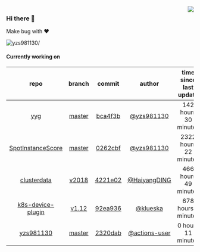 <img align="right" src="https://github-readme-stats.vercel.app/api?username=yzs981130&show_icons=true&hide_title=true" />

### Hi there 👋


Make bug with ❤️

<p align="left"> <img src=https://komarev.com/ghpvc/?username=yzs981130 alt=yzs981130/> </p>


<!--
**yzs981130/yzs981130** is a ✨ _special_ ✨ repository because its `README.md` (this file) appears on your GitHub profile.

Here are some ideas to get you started:

- 🔭 I’m currently working on ...
- 🌱 I’m currently learning ...
- 👯 I’m looking to collaborate on ...
- 🤔 I’m looking for help with ...
- 💬 Ask me about ...
- 📫 How to reach me: ...
- 😄 Pronouns: ...
- ⚡ Fun fact: ...
-->

#### Currently working on


| repo | branch | commit | author | time since last update | language |
|:---:|:---:|:---:|:---:|:---:|:---:|
| [yyg](https://github.com/yzs981130/yyg) | [master](https://github.com/yzs981130/yyg/tree/master) |[bca4f3b](https://github.com/yzs981130/yyg/commit/bca4f3bdfab0a4460bbc7377beac64da3159cf49) | [@yzs981130](https://github.com/yzs981130) |142 hours 30 minutes | ![](https://img.shields.io/github/languages/top/yzs981130/yyg)|
| [SpotInstanceScore](https://github.com/yzs981130/SpotInstanceScore) | [master](https://github.com/yzs981130/SpotInstanceScore/tree/master) |[0262cbf](https://github.com/yzs981130/SpotInstanceScore/commit/0262cbf6efac06c93ae830fa6a950123fb031bf3) | [@yzs981130](https://github.com/yzs981130) |2322 hours 22 minutes | ![](https://img.shields.io/github/languages/top/yzs981130/SpotInstanceScore)|
| [clusterdata](https://github.com/yzs981130/clusterdata) | [v2018](https://github.com/yzs981130/clusterdata/tree/v2018) |[4221e02](https://github.com/yzs981130/clusterdata/commit/4221e02342dd01fd30a9800b19b7f365a3fd5ac8) | [@HaiyangDING](https://github.com/HaiyangDING) |466 hours 49 minutes | ![](https://img.shields.io/github/languages/top/yzs981130/clusterdata)|
| [k8s-device-plugin](https://github.com/yzs981130/k8s-device-plugin) | [v1.12](https://github.com/yzs981130/k8s-device-plugin/tree/v1.12) |[92ea936](https://github.com/yzs981130/k8s-device-plugin/commit/92ea936a4308c33f10ed7fcd290d3f48757b843f) | [@klueska](https://github.com/klueska) |678 hours 0 minutes | ![](https://img.shields.io/github/languages/top/yzs981130/k8s-device-plugin)|
| [yzs981130](https://github.com/yzs981130/yzs981130) | [master](https://github.com/yzs981130/yzs981130/tree/master) |[2320dab](https://github.com/yzs981130/yzs981130/commit/2320dab049ec0f0166e74444554a2cdd74df8b5f) | [@actions-user](https://github.com/actions-user) |0 hours 11 minutes | ![](https://img.shields.io/github/languages/top/yzs981130/yzs981130)|
